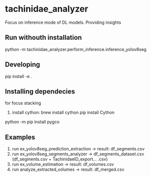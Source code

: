 # tachinidae_analyzer
Focus on inference mode of DL models. Providing insights

## Run withouth installation

python -m tachinidae_analyzer.perform_inference.inference_yolov8seg

## Developing

pip install -e .

## Installing dependecies

for focus stacking

1. install cython:
brew install cython
pip install Cython

python -m pip install pygco

## Examples

1. run ex_yolov8seg_prediction_extraction -> result: df_segments.csv
2. run ex_yolov8seg_segments_analyzer -> df_segments_dataset.csv (df_segments.csv + TachinidaeID_export... .csv)
3. run ex_volume_estimation -> result: df_volumes.csv
4. run analyze_extracted_volumes -> result: df_merged.csv
